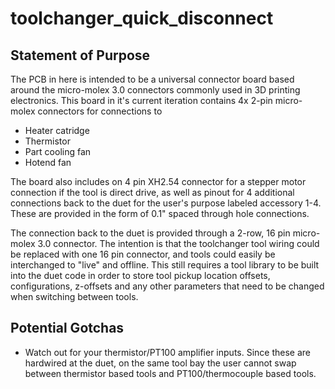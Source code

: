 # toolchanger_quick_disconnect

## Statement of Purpose

The PCB in here is intended to be a universal connector board based around the micro-molex 3.0 connectors commonly used in 3D printing electronics. This board in it's current iteration contains 4x 2-pin micro-molex connectors for connections to
- Heater catridge 
- Thermistor
- Part cooling fan
- Hotend fan

The board also includes on 4 pin XH2.54 connector for a stepper motor connection if the tool is direct drive, as well as pinout for 4 additional connections back to the duet for the user's purpose labeled accessory 1-4. These are provided in the form of 0.1" spaced through hole connections. 

The connection back to the duet is provided through a 2-row, 16 pin micro-molex 3.0 connector. The intention is that the toolchanger tool wiring could be replaced with one 16 pin connector, and tools could easily be interchanged to "live" and offline. This still requires a tool library to be built into the duet code in order to store tool pickup location offsets, configurations, z-offsets and any other parameters that need to be changed when switching between tools. 

## Potential Gotchas
 - Watch out for your thermistor/PT100 amplifier inputs. Since these are hardwired at the duet, on the same tool bay the user cannot swap between thermistor based tools and PT100/thermocouple based tools.
